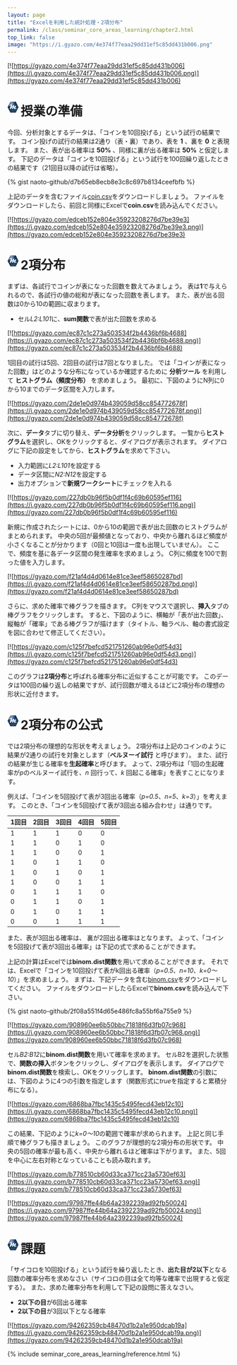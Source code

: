```yaml
---
layout: page
title: "Excelを利用した統計処理・2項分布"
permalink: /class/seminar_core_areas_learning/chapter2.html
top_link: false
image: "https://i.gyazo.com/4e374f77eaa29dd31ef5c85dd431b006.png"
---
```


[![https://gyazo.com/4e374f77eaa29dd31ef5c85dd431b006](https://i.gyazo.com/4e374f77eaa29dd31ef5c85dd431b006.png)](https://gyazo.com/4e374f77eaa29dd31ef5c85dd431b006)

# <img style="margin-right:5px;margin-bottom:7px" src="/favicon/favicon-25x25.png">授業の準備

今回、分析対象とするデータは、「コインを10回投げる」という試行の結果です。
コイン投げの試行の結果は2通り（表・裏）であり、表を **1** 、裏を **0** と表現します。
また、表が出る確率は **50%** 、同様に裏が出る確率は **50%** と仮定します。
下記のデータは「コインを10回投げる」という試行を100回繰り返したときの結果です（21回目以降の試行は省略）。

{% gist naoto-github/d7b65eb8ecb8e3c8c697b8134ceefbfb %}

上記のデータを含むファイル[coin.csv](coin.csv)をダウンロードしましょう。
ファイルをダウンロードしたら、前回と同様にExcelで**coin.csv**を読み込んでください。

[![https://gyazo.com/edceb152e804e35923208276d7be39e3](https://i.gyazo.com/edceb152e804e35923208276d7be39e3.png)](https://gyazo.com/edceb152e804e35923208276d7be39e3)

# <img style="margin-right:5px;margin-bottom:7px" src="/favicon/favicon-25x25.png">2項分布

まずは、各試行でコインが表になった回数を数えてみましょう。
表は**1**で与えられるので、各試行の値の総和が表になった回数を表します。
また、表が出る回数は0から10の範囲に収まります。

- セル*L2:L101*に、**sum関数**で表が出た回数を求める

[![https://gyazo.com/ec87c1c273a503534f2b4436bf6b4688](https://i.gyazo.com/ec87c1c273a503534f2b4436bf6b4688.png)](https://gyazo.com/ec87c1c273a503534f2b4436bf6b4688)

1回目の試行は5回、2回目の試行は7回となりました。
では「コインが表になった回数」はどのような分布になっているか確認するために
**分析ツール** を利用して **ヒストグラム（頻度分布）** を求めましょう。
最初に、下図のようにN列に0から10までのデータ区間を入力します。

[![https://gyazo.com/2de1e0d974b439059d58cc854772678f](https://i.gyazo.com/2de1e0d974b439059d58cc854772678f.png)](https://gyazo.com/2de1e0d974b439059d58cc854772678f)

次に、**データ**タブに切り替え、**データ分析**をクリックします。
一覧から**ヒストグラム**を選択し、OKをクリックすると、ダイアログが表示されます。
ダイアログに下記の設定をしてから、**ヒストグラム**を求めて下さい。

- 入力範囲に*L2:L101*を設定する
- データ区間に*N2:N12*を設定する
- 出力オプションで**新規ワークシート**にチェックを入れる

[![https://gyazo.com/227db0b96f5b0df1f4c69b60595ef116](https://i.gyazo.com/227db0b96f5b0df1f4c69b60595ef116.png)](https://gyazo.com/227db0b96f5b0df1f4c69b60595ef116)

新規に作成されたシートには、0から10の範囲で表が出た回数のヒストグラムがまとめられます。
中央の5回が最頻値となっており、中央から離れるほど頻度が小さくなることが分かります（0回と10回は一度も出現していません）。
ここで、頻度を基に各データ区間の発生確率を求めましょう。
C列に頻度を100で割った値を入力します。

[![https://gyazo.com/f21af4d4d0614e81ce3eef58650287bd](https://i.gyazo.com/f21af4d4d0614e81ce3eef58650287bd.png)](https://gyazo.com/f21af4d4d0614e81ce3eef58650287bd)

さらに、求めた確率で棒グラフを描きます。
C列をマウスで選択し、**挿入**タブの棒グラフをクリックします。
すると、下図のように、横軸が「表が出た回数」、縦軸が「確率」である棒グラフが描けます（タイトル、軸ラベル、軸の書式設定を図に合わせて修正してください）。

[![https://gyazo.com/c125f7befcd521751260ab96e0df54d3](https://i.gyazo.com/c125f7befcd521751260ab96e0df54d3.png)](https://gyazo.com/c125f7befcd521751260ab96e0df54d3)

このグラフは**2項分布**と呼ばれる確率分布に近似することが可能です。
このデータは100回の繰り返しの結果ですが、試行回数が増えるほどに2項分布の理想の形状に近付きます。

# <img style="margin-right:5px;margin-bottom:7px" src="/favicon/favicon-25x25.png">2項分布の公式

では2項分布の理想的な形状を考えましょう。
2項分布は上記のコインのように結果が2通りの試行を対象とします（**ベルヌーイ試行** と呼びます）。
また、試行の結果が生じる確率を**生起確率**と呼びます。
よって、2項分布は「1回の生起確率が*p*のベルヌーイ試行を、*n* 回行って、*k* 回起こる確率」を表すことになります。

例えば、「コインを5回投げて表が3回出る確率（*p=0.5*、*n=5*、*k=3*）」を考えます。
このとき、「コインを5回投げて表が3回出る組み合わせ」は<script type="math/tex">_{n} C_{k} = _{5} C_{3}=10</script>通りです。

| 1回目 | 2回目 | 3回目 | 4回目 | 5回目 |
|-------|-------|-------|-------|-------|
| 1     | 1     | 1     | 0     | 0     |
| 1     | 1     | 0     | 1     | 0     |
| 1     | 1     | 0     | 0     | 1     |
| 1     | 0     | 1     | 1     | 0     |
| 1     | 0     | 1     | 0     | 1     |
| 1     | 0     | 0     | 1     | 1     |
| 0     | 1     | 1     | 1     | 0     |
| 0     | 1     | 1     | 0     | 1     |
| 0     | 1     | 0     | 1     | 1     |
| 0     | 0     | 1     | 1     | 1     |

また、表が3回出る確率は<script type="math/tex">p^k=0.5^3=0.125</script>、
裏が2回出る確率は<script type="math/tex">(1-p)^{n-k}=0.5^2=0.25</script>となります。
よって、「コインを5回投げて表が3回出る確率」は下記の式で求めることができます。

<p style="text-align:center">
    <script type="math/tex">
    _{n} C_{k} p^{k}(1-p)^{n-k} = 10 \times 0.5^{3} \times (1-0.5)^{5 - 3} = \approx 0.313
    </script>
</p>

上記の計算はExcelでは**binom.dist関数**を用いて求めることができます。
それでは、Excelで「コインを10回投げて表がk回出る確率（*p=0.5*、*n=10*、*k=0～10*）」を求めましょう。
まずは、下記データを含む[binom.csv](binom.csv)をダウンロードしてください。
ファイルをダウンロードしたらExcelで**binom.csv**を読み込んで下さい。

{% gist naoto-github/2f08a551f4d65e486fc8a55bf6a755e9 %}

[![https://gyazo.com/908960ee6b50bbc71818f6d3fb07c968](https://i.gyazo.com/908960ee6b50bbc71818f6d3fb07c968.png)](https://gyazo.com/908960ee6b50bbc71818f6d3fb07c968)

セル*B2:B12*に**binom.dist関数**を用いて確率を求めます。
セルB2を選択した状態で、**関数の挿入**ボタンをクリックし、ダイアログを表示します。
ダイアログで**binom.dist関数**を検索し、OKをクリックします。
**binom.dist関数**の引数には、下図のように4つの引数を指定します（関数形式に*true*を指定すると累積分布になる）。

[![https://gyazo.com/6868ba7fbc1435c5495fecd43eb12c10](https://i.gyazo.com/6868ba7fbc1435c5495fecd43eb12c10.png)](https://gyazo.com/6868ba7fbc1435c5495fecd43eb12c10)

この結果、下記のように*k=0～10*の範囲で確率が求められます。
上記と同じ手順で棒グラフも描きましょう。
このグラフが理想的な2項分布の形状です。
中央の5回の確率が最も高く、中央から離れるほど確率は下がります。
また、5回を中心に左右対称となっていることも読み取れます。

[![https://gyazo.com/b778510cb60d33ca371cc23a5730ef63](https://i.gyazo.com/b778510cb60d33ca371cc23a5730ef63.png)](https://gyazo.com/b778510cb60d33ca371cc23a5730ef63)

[![https://gyazo.com/97987ffe44b64a2392239ad92fb50024](https://i.gyazo.com/97987ffe44b64a2392239ad92fb50024.png)](https://gyazo.com/97987ffe44b64a2392239ad92fb50024)

# <img style="margin-right:5px;margin-bottom:7px" src="/favicon/favicon-25x25.png">課題

「サイコロを10回投げる」という試行を繰り返したとき、**出た目が2以下**となる回数の確率分布を求めなさい（サイコロの目は全て均等な確率で出現すると仮定する）。
また、求めた確率分布を利用して下記の設問に答えなさい。

- **2以下の目**が6回出る確率
- **2以下の目**が3回以下となる確率

[![https://gyazo.com/94262359cb48470d1b2a1e950dcab19a](https://i.gyazo.com/94262359cb48470d1b2a1e950dcab19a.png)](https://gyazo.com/94262359cb48470d1b2a1e950dcab19a)

{% include seminar_core_areas_learning/reference.html %}
